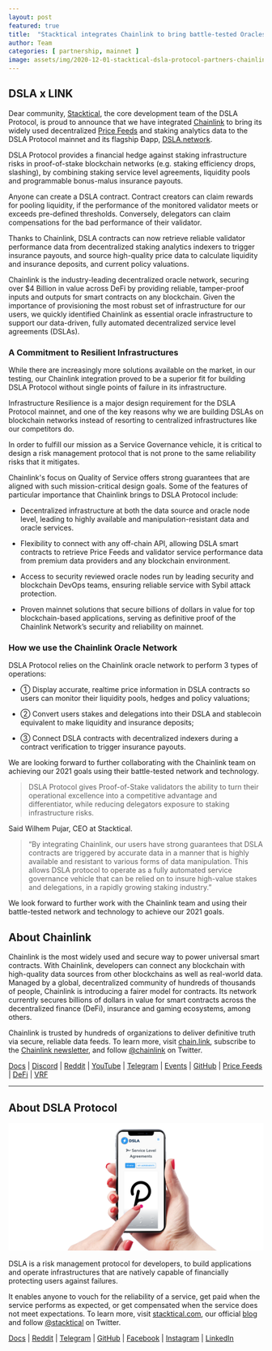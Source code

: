 ```yaml
---
layout: post
featured: true
title:  "Stacktical integrates Chainlink to bring battle-tested Oracles to the DSLA Protocol Mainnet"
author: Team
categories: [ partnership, mainnet ]
image: assets/img/2020-12-01-stacktical-dsla-protocol-partners-chainlink-oracle-blockchain-cryptocurrency-defi-bis.jpg
---
```


## DSLA x LINK

Dear community, [Stacktical](https://stacktical.com/), the core development team of the DSLA Protocol, is proud to announce that we have integrated [Chainlink](https://chain.link/) to bring its widely used decentralized [Price Feeds](https://feeds.chain.link/) and staking analytics data to the DSLA Protocol mainnet and its flagship Ðapp, [DSLA.network](https://dsla.network/).
 
DSLA Protocol provides a financial hedge against staking infrastructure risks in proof-of-stake blockchain networks (e.g. staking efficiency drops, slashing), by combining staking service level agreements, liquidity pools and programmable bonus-malus insurance payouts.

Anyone can create a DSLA contract. Contract creators can claim rewards for pooling liquidity, if the performance of the monitored validator meets or exceeds pre-defined thresholds. Conversely, delegators can claim compensations for the bad performance of their validator.

Thanks to Chainlink, DSLA contracts can now retrieve reliable validator performance data from decentralized staking analytics indexers to trigger insurance payouts, and source high-quality price data to calculate liquidity and insurance deposits, and current policy valuations.

Chainlink is the industry-leading decentralized oracle network, securing over $4 Billion in value across DeFi by providing reliable, tamper-proof inputs and outputs for smart contracts on any blockchain. Given the importance of provisioning the most robust set of infrastructure for our users, we quickly identified Chainlink as essential oracle infrastructure to support our data-driven, fully automated decentralized service level agreements (DSLAs).

### A Commitment to Resilient Infrastructures

While there are increasingly more solutions available on the market, in our testing, our Chainlink integration proved to be a superior fit for building DSLA Protocol without single points of failure in its infrastructure.

Infrastructure Resilience is a major design requirement for the DSLA Protocol mainnet, and one of the key reasons why we are building DSLAs on blockchain networks instead of resorting to centralized infrastructures like our competitors do.

In order to fulfill our mission as a Service Governance vehicle, it is critical to design a risk management protocol that is not prone to the same reliability risks that it mitigates.

Chainlink's focus on Quality of Service offers strong guarantees that are aligned with such mission-critical design goals. Some of the features of particular importance that Chainlink brings to DSLA Protocol include:  

* Decentralized infrastructure at both the data source and oracle node level, leading to highly available and manipulation-resistant data and oracle services.

* Flexibility to connect with any off-chain API, allowing DSLA smart contracts to retrieve Price Feeds and validator service performance data from premium data providers and any blockchain environment.

* Access to security reviewed oracle nodes run by leading security and blockchain DevOps teams, ensuring reliable service with Sybil attack protection.

* Proven mainnet solutions that secure billions of dollars in value for top blockchain-based applications, serving as definitive proof of the Chainlink Network’s security and reliability on mainnet.

### How we use the Chainlink Oracle Network

DSLA Protocol relies on the Chainlink oracle network to perform 3 types of operations:  

* ① Display accurate, realtime price information in DSLA contracts so users can monitor their liquidity pools, hedges and policy valuations;

* ② Convert users stakes and delegations into their DSLA and stablecoin equivalent to make liquidity and insurance deposits;

* ③ Connect DSLA contracts with decentralized indexers during a contract verification to trigger insurance payouts.

We are looking forward to further collaborating with the Chainlink team on achieving our 2021 goals using their battle-tested network and technology.

> DSLA Protocol gives Proof-of-Stake validators the ability to turn their operational excellence into a competitive advantage and differentiator, while reducing delegators exposure to staking infrastructure risks. 

Said Wilhem Pujar, CEO at Stacktical.

> “By integrating Chainlink, our users have strong guarantees that DSLA contracts are triggered by accurate data in a manner that is highly available and resistant to various forms of data manipulation. This allows DSLA protocol to operate as a fully automated service governance vehicle that can be relied on to insure high-value stakes and delegations, in a rapidly growing staking industry.”

We look forward to further work with the Chainlink team and using their battle-tested network and technology to achieve our 2021 goals.

## About Chainlink

Chainlink is the most widely used and secure way to power universal smart contracts. With Chainlink, developers can connect any blockchain with high-quality data sources from other blockchains as well as real-world data. Managed by a global, decentralized community of hundreds of thousands of people, Chainlink is introducing a fairer model for contracts. Its network currently secures billions of dollars in value for smart contracts across the decentralized finance (DeFi), insurance and gaming ecosystems, among others.

Chainlink is trusted by hundreds of organizations to deliver definitive truth via secure, reliable data feeds. To learn more, visit [chain.link](https://chain.link/), subscribe to the [Chainlink newsletter](https://chn.lk/newsletter), and follow [@chainlink](http://www.twitter.com/chainlink) on Twitter.


[Docs](https://docs.chain.link/docs/getting-started) | [Discord](https://discordapp.com/invite/aSK4zew) | [Reddit](https://www.reddit.com/r/Chainlink/) | [YouTube](https://www.youtube.com/channel/UCnjkrlqaWEBSnKZQ71gdyFA) | [Telegram](https://t.me/chainlinkofficial) | [Events](https://blog.chain.link/tag/events/) | [GitHub](https://github.com/smartcontractkit/chainlink) | [Price Feeds](https://feeds.chain.link/) | [DeFi](https://www.chain.link/solutions/defi) | [VRF](https://chain.link/solutions/chainlink-vrf)

___

## About DSLA Protocol

[![DSLA Network, the flagship application of DSLA Protocol, a risk management protocol for developers](/assets/img/dsla-network_square-hand-shot-social.png)](https://dsla.network)

DSLA is a risk management protocol for developers, to build applications and operate infrastructures that are natively capable of financially protecting users against failures.

It enables anyone to vouch for the reliability of a service, get paid when the service performs as expected, or get compensated when the service does not meet expectations.
To learn more, visit [stacktical.com](https://stacktical.com), our official [blog](https://blog.stacktical.com) and follow [@stacktical](https://twitter.com/Stacktical) on Twitter.

[Docs](https://readme.stacktical.com) | [Reddit](https://www.reddit.com/r/stacktical) | [Telegram](https://t.me/stacktical) | [GitHub](https://github.com/Stacktical) | [Facebook](https://facebook.com/stacktical) | [Instagram](https://instagram.com/stacktical) | [LinkedIn](http://linkedin.com/company/stacktical) 

